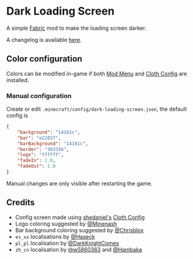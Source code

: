 # Dark Loading Screen

A simple [Fabric](https://fabricmc.net) mod to make the loading screen darker.

A changelog is available [here](CHANGELOG.md).

## Color configuration
Colors can be modified in-game if both [Mod Menu](https://www.curseforge.com/minecraft/mc-mods/modmenu) and [Cloth Config] are installed.

### Manual configuration
Create or edit `.minecraft/config/dark-loading-screen.json`, the default config is
```json
{
    "background": "14181c",
    "bar": "e22837",
    "barBackground": "14181c",
    "border": "303336",
    "logo": "ffffff",
    "fadeIn": 1.0,
    "fadeOut": 2.0
}
```

Manual changes are only visible after restarting the game.

## Credits
- Config screen made using [shedaniel's](https://www.curseforge.com/members/shedaniel/projects) [Cloth Config]
- Logo coloring suggested by [@Minenash](https://github.com/Minenash)
- Bar background coloring suggested by [@Chrisblox](https://github.com/Chrisblox)
- `es_xx` localisations by [@Haseck](https://github.com/Haseck)
- `pl_pl` localisation by [@DarkKnightComes](https://github.com/DarkKnightComes)
- `zh_cn` localisation by [@w5860363](https://github.com/w5860363) and [@Hambaka](https://github.com/Hambaka)

[Cloth Config]: https://www.curseforge.com/minecraft/mc-mods/cloth-config
